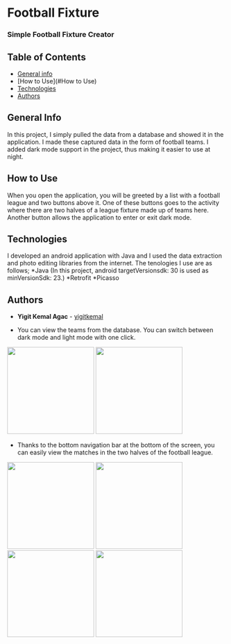 
# Football Fixture
### Simple Football Fixture Creator

## Table of Contents
* [General info](#general-info)
* [How to Use](#How to Use)
* [Technologies](#technologies)
* [Authors](#Authors)

## General Info
In this project, I simply pulled the data from a database and showed it in the application. 
I made these captured data in the form of football teams. I added dark mode support in the project, thus making it easier to use at night.

## How to Use
When you open the application, you will be greeted by a list with a football league and two buttons above it.
One of these buttons goes to the activity where there are two halves of a league fixture made up of teams here.
Another button allows the application to enter or exit dark mode.

## Technologies
I developed an android application with Java and I used the data extraction and photo editing libraries from the internet. The tenologies I use are as follows;
*Java (In this project, android targetVersionsdk: 30 is used as minVersionSdk: 23.) 
*Retrofit
*Picasso

## Authors
* **Yigit Kemal Agac** - [yigitkemal](https://github.com/yigitkemal)


* You can view the teams from the database. You can switch between dark mode and light mode with one click.

<img src="https://thetreemedia.com/wp-content/uploads/2021/05/Screenshot_20210511-142825_football_fixture_app.jpg" width="200"/>
<img src="https://thetreemedia.com/wp-content/uploads/2021/05/Screenshot_20210511-142832_football_fixture_app.jpg" width="200"/>



* Thanks to the bottom navigation bar at the bottom of the screen, you can easily view the matches in the two halves of the football league.

<img src="https://thetreemedia.com/wp-content/uploads/2021/05/Screenshot_20210511-142825_football_fixture_app.jpg" width="200"/>
<img src="https://thetreemedia.com/wp-content/uploads/2021/05/Screenshot_20210511-142914_football_fixture_app.jpg" width="200"/>
<img src="https://thetreemedia.com/wp-content/uploads/2021/05/Screenshot_20210511-142945_football_fixture_app.jpg" width="200"/>
<img src="https://thetreemedia.com/wp-content/uploads/2021/05/Screenshot_20210511-142957_football_fixture_app.jpg" width="200"/>




